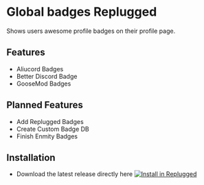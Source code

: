 # Global badges Replugged
Shows users awesome profile badges on their profile page.

## Features
- Aliucord Badges
- Better Discord Badge
- GooseMod Badges

## Planned Features
- Add Replugged Badges
- Create Custom Badge DB
- Finish Enmity Badges

## Installation
- Download the latest release directly here [![Install in Replugged](https://img.shields.io/badge/-Install%20in%20Replugged-blue?style=for-the-badge&logo=none)](https://replugged.dev/install?identifier=dev.wolfplugs.globalbadges&source=github)


